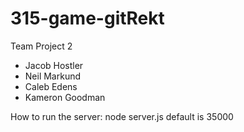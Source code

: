 # 315-game-gitRekt
Team Project 2
* Jacob Hostler
* Neil Markund
* Caleb Edens
* Kameron Goodman

How to run the server: 
node server.js <port-number>
default is 35000
